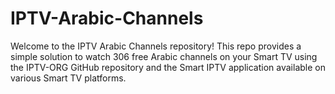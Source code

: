 # IPTV-Arabic-Channels
Welcome to the IPTV Arabic Channels repository! This repo provides a simple solution to watch 306 free Arabic channels on your Smart TV using the IPTV-ORG GitHub repository and the Smart IPTV application available on various Smart TV platforms.
